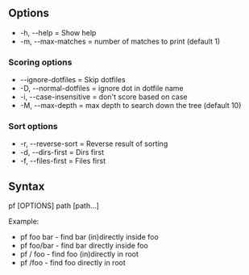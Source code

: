 ## Options
* -h, --help = Show help
* -m, --max-matches = number of matches to print (default 1)

### Scoring options
* --ignore-dotfiles = Skip dotfiles
* -D, --normal-dotfiles = ignore dot in dotfile name
* -i, --case-insensitive = don't score based on case
* -M, --max-depth = max depth to search down the tree (default 10)

### Sort options
* -r, --reverse-sort = Reverse result of sorting
* -d, --dirs-first = Dirs first
* -f, --files-first = Files first

## Syntax
pf [OPTIONS] path [path...]

Example:
* pf foo bar - find bar (in)directly inside foo
* pf foo/bar - find bar directly inside foo
* pf / foo - find foo (in)directly in root
* pf /foo - find foo directly in root
